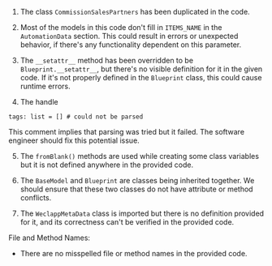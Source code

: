 1. The class `CommissionSalesPartners` has been duplicated in the code.

2. Most of the models in this code don't fill in `ITEMS_NAME` in the `AutomationData` section. This could result in errors or unexpected behavior, if there's any functionality dependent on this parameter.

3. The `__setattr__` method has been overridden to be `Blueprint.__setattr__`, but there's no visible definition for it in the given code. If it's not properly defined in the `Blueprint` class, this could cause runtime errors.

4. The handle 
```
tags: list = [] # could not be parsed
```
This comment implies that parsing was tried but it failed. The software engineer should fix this potential issue.

5. The `fromBlank()` methods are used while creating some class variables but it is not defined anywhere in the provided code.

6. The `BaseModel` and `Blueprint` are classes being inherited together. We should ensure that these two classes do not have attribute or method conflicts.

7. The `WeclappMetaData` class is imported but there is no definition provided for it, and its correctness can't be verified in the provided code.

File and Method Names:
- There are no misspelled file or method names in the provided code.